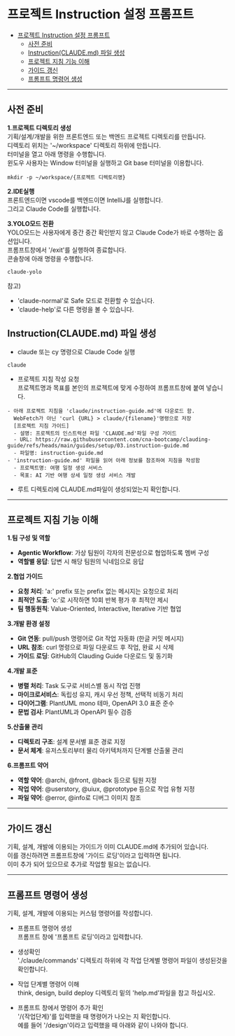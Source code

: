 # 프로젝트 Instruction 설정 프롬프트 

- [프로젝트 Instruction 설정 프롬프트](#프로젝트-instruction-설정-프롬프트)
  - [사전 준비](#사전-준비)
  - [Instruction(CLAUDE.md) 파일 생성](#instructionclaudemd-파일-생성)
  - [프로젝트 지침 기능 이해](#프로젝트-지침-기능-이해)
  - [가이드 갱신](#가이드-갱신)
  - [프롬프트 명령어 생성](#프롬프트-명령어-생성)

---

## 사전 준비
**1.프로젝트 디렉토리 생성**     
기획/설계/개발을 위한 프론트엔드 또는 백엔드 프로젝트 디렉토리를 만듭니다.    
디렉토리 위치는 '~/workspace' 디렉토리 하위에 만듭니다.  
터미널을 열고 아래 명령을 수행합니다.  
윈도우 사용자는 Window 터미널을 실행하고 Git base 터미널을 이용합니다.   
```
mkdir -p ~/workspace/{프로젝트 디렉토리명}
```

**2.IDE실행**   
프론트엔드이면 vscode를 백엔드이면 IntelliJ를 실행합니다.   
그리고 Claude Code를 실행합니다.   

**3.YOLO모드 전환**    
YOLO모드는 사용자에게 중간 중간 확인받지 않고 Claude Code가 바로 수행하는 옵션입니다.   
프롬프트창에서 '/exit'를 실행하여 종료합니다.  
콘솔창에 아래 명령을 수행합니다.  
```
claude-yolo
```
참고)
- 'claude-normal'로 Safe 모드로 전환할 수 있습니다.  
- 'claude-help'로 다른 명령을 볼 수 있습니다.   

## Instruction(CLAUDE.md) 파일 생성  
- claude 또는 cy 명령으로 Claude Code 실행 
```
claude
```

- 프로젝트 지침 작성 요청    
프로젝트명과 목표를 본인의 프로젝트에 맞게 수정하여 프롬프트창에 붙여 넣습니다.     
```
- 아래 프로젝트 지침을 'claude/instruction-guide.md'에 다운로드 함. 
  WebFetch가 아닌 'curl {URL} > claude/{filename}'명령으로 저장
  [프로젝트 지침 가이드]
  - 설명: 프로젝트의 인스트럭션 파일 'CLAUDE.md'파일 구성 가이드   
  - URL: https://raw.githubusercontent.com/cna-bootcamp/clauding-guide/refs/heads/main/guides/setup/03.instruction-guide.md
  - 파일명: instruction-guide.md  
- 'instruction-guide.md' 파일을 읽어 아래 정보를 참조하여 지침을 작성함 
  - 프로젝트명: 여행 일정 생성 서비스
  - 목표: AI 기반 여행 상세 일정 생성 서비스 개발
```

- 루트 디렉토리에 CLAUDE.md파일이 생성되었는지 확인합니다.    

---

## 프로젝트 지침 기능 이해

**1.팀 구성 및 역할**     
- **Agentic Workflow**: 가상 팀원이 각자의 전문성으로 협업하도록 멤버 구성 
- **역할별 응답**: 답변 시 해당 팀원의 닉네임으로 응답

**2.협업 가이드**     
- **요청 처리**: 'a:' prefix 또는 prefix 없는 메시지는 요청으로 처리
- **최적안 도출**: 'o:'로 시작하면 10회 반복 평가 후 최적안 제시
- **팀 행동원칙**: Value-Oriented, Interactive, Iterative 기반 협업

**3.개발 환경 설정**    
- **Git 연동**: pull/push 명령어로 Git 작업 자동화 (한글 커밋 메시지)
- **URL 참조**: curl 명령으로 파일 다운로드 후 작업, 완료 시 삭제
- **가이드 로딩**: GitHub의 Clauding Guide 다운로드 및 동기화

**4.개발 표준**    
- **병렬 처리**: Task 도구로 서비스별 동시 작업 진행
- **마이크로서비스**: 독립성 유지, 캐시 우선 정책, 선택적 비동기 처리
- **다이어그램**: PlantUML mono 테마, OpenAPI 3.0 표준 준수
- **문법 검사**: PlantUML과 OpenAPI 필수 검증

**5.산출물 관리**    
- **디렉토리 구조**: 설계 문서별 표준 경로 지정
- **문서 체계**: 유저스토리부터 물리 아키텍처까지 단계별 산출물 관리

**6.프롬프트 약어**   
- **역할 약어**: @archi, @front, @back 등으로 팀원 지정
- **작업 약어**: @userstory, @uiux, @prototype 등으로 작업 유형 지정
- **파일 약어**: @error, @info로 디버그 이미지 참조

---

## 가이드 갱신 
기획, 설계, 개발에 이용되는 가이드가 이미 CLAUDE.md에 추가되어 있습니다.   
이를 갱신하려면 프롬프트창에 '가이드 로딩'이라고 입력하면 됩니다.   
이미 추가 되어 있으므로 추가로 작업할 필요는 없습니다.  

---

## 프롬프트 명령어 생성   
기획, 설계, 개발에 이용되는 커스텀 명령어를 작성합니다.  

- 프롬프트 명령어 생성  
프롬프트 창에 '프롬프트 로딩'이라고 입력합니다.  

- 생성확인   
  './claude/commands' 디렉토리 하위에 각 작업 단계별 명령어 파일이 생성된것을 확인합니다.   

- 작업 단계별 명령어 이해   
  think, design, build deploy 디렉토리 밑의 'help.md'파일을 참고 하십시오.  

- 프롬프트 창에서 명령어 추가 확인   
  '/{작업단계}'를 입력했을 때 명령어가 나오는 지 확인합니다.   
  예를 들어 '/design'이라고 입력했을 때 아래와 같이 나와야 합니다.   
